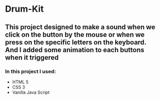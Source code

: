 # Drum-Kit

## This project designed to make a sound when we click on the button by the mouse or when we press on the specific letters on the keyboard. And I added some animation to each buttons when it triggered

### In this project I used:

* HTML 5
* CSS 3
* Vanilla Java Script